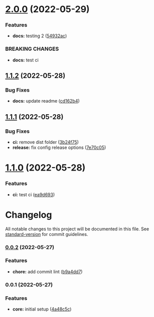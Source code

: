 # [2.0.0](https://github.com/alejandro-benjumea-superworld/ui-core/compare/v1.1.2...v2.0.0) (2022-05-29)


### Features

* **docs:** testing 2 ([54932ac](https://github.com/alejandro-benjumea-superworld/ui-core/commit/54932ac2b02f7c5f96043c37687962fa9c024280))


### BREAKING CHANGES

* **docs:** test ci

## [1.1.2](https://github.com/alejandro-benjumea-superworld/ui-core/compare/v1.1.1...v1.1.2) (2022-05-28)


### Bug Fixes

* **docs:** update readme ([cd162b4](https://github.com/alejandro-benjumea-superworld/ui-core/commit/cd162b4e60e7a57973b446fbc76b6622333583c9))

## [1.1.1](https://github.com/alejandro-benjumea-superworld/ui-core/compare/v1.1.0...v1.1.1) (2022-05-28)


### Bug Fixes

* **ci:** remove dist folder ([3b24f75](https://github.com/alejandro-benjumea-superworld/ui-core/commit/3b24f75272b227b82be29e3eb0fcde08e679e26b))
* **release:** fix config release options ([7e70c05](https://github.com/alejandro-benjumea-superworld/ui-core/commit/7e70c0563f02c97431dce876f96571e5bab46d65))

# [1.1.0](https://github.com/alejandro-benjumea-superworld/ui-core/compare/v1.0.5...v1.1.0) (2022-05-28)


### Features

* **ci:** test ci ([ea9d693](https://github.com/alejandro-benjumea-superworld/ui-core/commit/ea9d6933b119387cbd01b52d3d2c929f4d724d04))

# Changelog

All notable changes to this project will be documented in this file. See [standard-version](https://github.com/conventional-changelog/standard-version) for commit guidelines.

### [0.0.2](https://github.com/superworlddev/ui-core/compare/v0.0.1...v0.0.2) (2022-05-27)


### Features

* **chore:** add commit lint ([b9a4dd7](https://github.com/superworlddev/ui-core/commit/b9a4dd7362be694a3d758efb3fbf998e104dcf97))

### 0.0.1 (2022-05-27)


### Features

* **core:** initial setup ([4a48c5c](https://github.com/superworlddev/ui-core/commit/4a48c5ce676d10bf9098e1090fa5c5a903b9140a))

